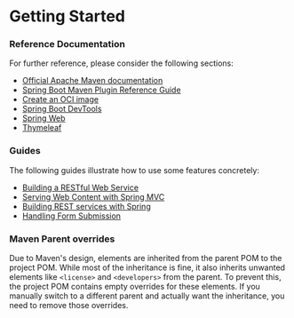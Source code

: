 # Getting Started

### Reference Documentation
For further reference, please consider the following sections:

* [Official Apache Maven documentation](https://maven.apache.org/guides/index.html)
* [Spring Boot Maven Plugin Reference Guide](https://docs.spring.io/spring-boot/docs/3.2.9.RELEASE/maven-plugin/reference/html/)
* [Create an OCI image](https://docs.spring.io/spring-boot/docs/3.2.9.RELEASE/maven-plugin/reference/html/#build-image)
* [Spring Boot DevTools](https://docs.spring.io/spring-boot/docs/3.2.9.RELEASE/reference/htmlsingle/index.html#using.devtools)
* [Spring Web](https://docs.spring.io/spring-boot/docs/3.2.9.RELEASE/reference/htmlsingle/index.html#web)
* [Thymeleaf](https://docs.spring.io/spring-boot/docs/3.2.9.RELEASE/reference/htmlsingle/index.html#web.servlet.spring-mvc.template-engines)

### Guides
The following guides illustrate how to use some features concretely:

* [Building a RESTful Web Service](https://spring.io/guides/gs/rest-service/)
* [Serving Web Content with Spring MVC](https://spring.io/guides/gs/serving-web-content/)
* [Building REST services with Spring](https://spring.io/guides/tutorials/rest/)
* [Handling Form Submission](https://spring.io/guides/gs/handling-form-submission/)

### Maven Parent overrides

Due to Maven's design, elements are inherited from the parent POM to the project POM.
While most of the inheritance is fine, it also inherits unwanted elements like `<license>` and `<developers>` from the parent.
To prevent this, the project POM contains empty overrides for these elements.
If you manually switch to a different parent and actually want the inheritance, you need to remove those overrides.

